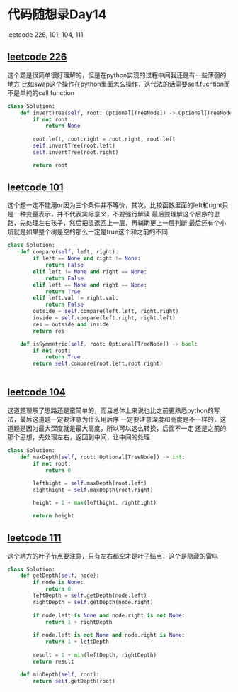 # 代码随想录Day14

leetcode 226, 101, 104, 111

## [leetcode 226](https://leetcode.com/problems/invert-binary-tree/)

这个题是很简单很好理解的，但是在python实现的过程中间我还是有一些薄弱的地方
比如swap这个操作在python里面怎么操作，迭代法的话需要self.fucntion而不是单纯的call function

```Python
class Solution:
    def invertTree(self, root: Optional[TreeNode]) -> Optional[TreeNode]:
        if not root:
            return None
        
        root.left, root.right = root.right, root.left
        self.invertTree(root.left)
        self.invertTree(root.right)

        return root
```
## [leetcode 101](https://leetcode.com/problems/symmetric-tree/)
这个题一定不能用or因为三个条件并不等价，其次，比较函数里面的left和right只是一种变量表示，并不代表实际意义，不要强行解读
最后要理解这个后序的思路，先处理左右孩子，然后把值返回上一层，再辅助更上一层判断
最后还有个小坑就是如果整个树是空的那么一定是true这个和之前的不同

```Python
class Solution:
    def compare(self, left, right):
        if left == None and right != None:
            return False
        elif left != None and right == None:
            return False
        elif left == None and right == None:
            return True
        elif left.val != right.val:
            return False
        outside = self.compare(left.left, right.right)
        inside = self.compare(left.right, right.left)
        res = outside and inside
        return res

    def isSymmetric(self, root: Optional[TreeNode]) -> bool:
        if not root:
            return True
        return self.compare(root.left,root.right)
        
```


## [leetcode 104](https://leetcode.com/problems/invert-binary-tree/)
这道题理解了思路还是蛮简单的，而且总体上来说也比之前更熟悉python的写法，最后这道题一定要注意为什么用后序
一定要注意深度和高度是不一样的，这道题是因为最大深度就是最大高度，所以可以这么转换，后面不一定
还是之前的那个思想，先处理左右，返回到中间，让中间的处理

```Python
class Solution:
    def maxDepth(self, root: Optional[TreeNode]) -> int:
        if not root:
            return 0
        
        lefthight = self.maxDepth(root.left)
        righthight = self.maxDepth(root.right)

        height = 1 + max(lefthight, righthight)

        return height
```



## [leetcode 111](https://leetcode.com/problems/invert-binary-tree/)
这个地方的叶子节点要注意，只有左右都空才是叶子结点，这个是隐藏的雷电

```Python
class Solution:
    def getDepth(self, node):
        if node is None:
            return 0
        leftDepth = self.getDepth(node.left)  
        rightDepth = self.getDepth(node.right)  
        
        if node.left is None and node.right is not None:
            return 1 + rightDepth
        
        if node.left is not None and node.right is None:
            return 1 + leftDepth
        
        result = 1 + min(leftDepth, rightDepth)
        return result

    def minDepth(self, root):
        return self.getDepth(root)

```
